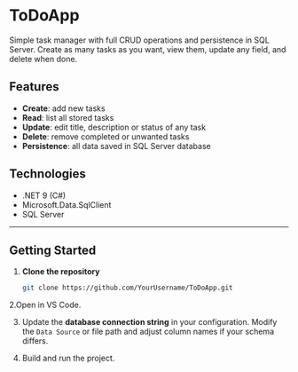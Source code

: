 # ToDoApp

Simple task manager with full CRUD operations and persistence in SQL Server. Create as many tasks as you want, view them, update any field, and delete when done.

## Features

- **Create**: add new tasks  
- **Read**: list all stored tasks  
- **Update**: edit title, description or status of any task  
- **Delete**: remove completed or unwanted tasks  
- **Persistence**: all data saved in SQL Server database  

## Technologies

- .NET 9 (C#)  
- Microsoft.Data.SqlClient  
- SQL Server  

---

## Getting Started

1. **Clone the repository**  
   ```bash
   git clone https://github.com/YourUsername/ToDoApp.git

2.Open in VS Code.

3. Update the **database connection string** in your configuration. Modify the `Data Source` or file path and adjust column names if your schema differs.
   
4. Build and run the project.  

